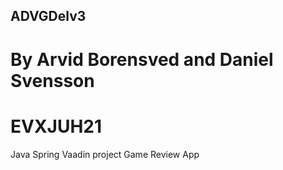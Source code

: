 ## ADVGDelv3

# By Arvid Borensved and Daniel Svensson
# EVXJUH21

Java Spring Vaadin project
Game Review App
